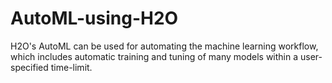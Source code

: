 # AutoML-using-H2O
 H2O's AutoML can be used for automating the machine learning workflow, which includes automatic training and tuning of many models within a user-specified time-limit.
